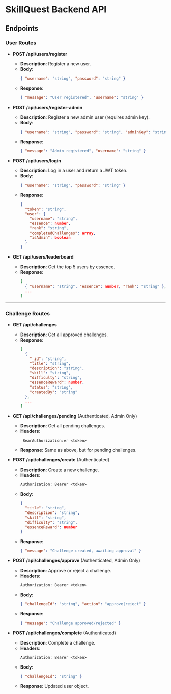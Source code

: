 # SkillQuest Backend API

## Endpoints

### **User Routes**
- **POST /api/users/register**
  - **Description**: Register a new user.
  - **Body**: 
    ```json
    { "username": "string", "password": "string" }
    ```
  - **Response**: 
    ```json
    { "message": "User registered", "username": "string" }
    ```

- **POST /api/users/register-admin**
  - **Description**: Register a new admin user (requires admin key).
  - **Body**: 
    ```json
    { "username": "string", "password": "string", "adminKey": "string" }
    ```
  - **Response**: 
    ```json
    { "message": "Admin registered", "username": "string" }
    ```

- **POST /api/users/login**
  - **Description**: Log in a user and return a JWT token.
  - **Body**: 
    ```json
    { "username": "string", "password": "string" }
    ```
  - **Response**: 
    ```json
    { 
      "token": "string", 
      "user": { 
        "username": "string", 
        "essence": number, 
        "rank": "string", 
        "completedChallenges": array, 
        "isAdmin": boolean 
      } 
    }
    ```

- **GET /api/users/leaderboard**
  - **Description**: Get the top 5 users by essence.
  - **Response**: 
    ```json
    [
      { "username": "string", "essence": number, "rank": "string" },
      ...
    ]
    ```

---

### **Challenge Routes**
- **GET /api/challenges**
  - **Description**: Get all approved challenges.
  - **Response**: 
    ```json
    [
      { 
        "_id": "string", 
        "title": "string", 
        "description": "string", 
        "skill": "string", 
        "difficulty": "string", 
        "essenceReward": number, 
        "status": "string", 
        "createdBy": "string" 
      },
      ...
    ]
    ```

- **GET /api/challenges/pending** (Authenticated, Admin Only)
  - **Description**: Get all pending challenges.
  - **Headers**: 
    ```
     BearAuthorization:er <token>
    ```
  - **Response**: Same as above, but for pending challenges.

- **POST /api/challenges/create** (Authenticated)
  - **Description**: Create a new challenge.
  - **Headers**: 
    ```
    Authorization: Bearer <token>
    ```
  - **Body**: 
    ```json
    { 
      "title": "string", 
      "description": "string", 
      "skill": "string", 
      "difficulty": "string", 
      "essenceReward": number 
    }
    ```
  - **Response**: 
    ```json
    { "message": "Challenge created, awaiting approval" }
    ```

- **POST /api/challenges/approve** (Authenticated, Admin Only)
  - **Description**: Approve or reject a challenge.
  - **Headers**: 
    ```
    Authorization: Bearer <token>
    ```
  - **Body**: 
    ```json
    { "challengeId": "string", "action": "approve|reject" }
    ```
  - **Response**: 
    ```json
    { "message": "Challenge approved/rejected" }
    ```

- **POST /api/challenges/complete** (Authenticated)
  - **Description**: Complete a challenge.
  - **Headers**: 
    ```
    Authorization: Bearer <token>
    ```
  - **Body**: 
    ```json
    { "challengeId": "string" }
    ```
  - **Response**: Updated user object.